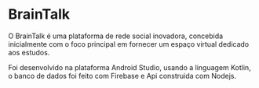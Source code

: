 # BrainTalk
O BrainTalk é uma plataforma de rede social inovadora, concebida inicialmente com o foco principal em fornecer um espaço virtual dedicado aos estudos.

Foi desenvolvido na plataforma Android Studio, usando a linguagem Kotlin, o banco de dados foi feito com Firebase e Api construida com Nodejs.
